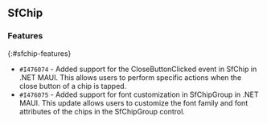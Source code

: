 ## SfChip

### Features
{:#sfchip-features}

* `#I476074` - Added support for the CloseButtonClicked event in SfChip in .NET MAUI. This allows users to perform specific actions when the close button of a chip is tapped.
* `#I476075` - Added support for font customization in SfChipGroup in .NET MAUI. This update allows users to customize the font family and font attributes of the chips in the SfChipGroup control.